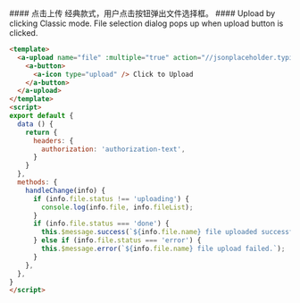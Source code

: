 <cn>
#### 点击上传
经典款式，用户点击按钮弹出文件选择框。
</cn>

<us>
#### Upload by clicking
Classic mode. File selection dialog pops up when upload button is clicked.
</us>

```html
<template>
  <a-upload name="file" :multiple="true" action="//jsonplaceholder.typicode.com/posts/" :headers="headers" @change="handleChange">
    <a-button>
      <a-icon type="upload" /> Click to Upload
    </a-button>
  </a-upload>
</template>
<script>
export default {
  data () {
    return {
      headers: {
        authorization: 'authorization-text',
      }
    }
  },
  methods: {
    handleChange(info) {
      if (info.file.status !== 'uploading') {
        console.log(info.file, info.fileList);
      }
      if (info.file.status === 'done') {
        this.$message.success(`${info.file.name} file uploaded successfully`);
      } else if (info.file.status === 'error') {
        this.$message.error(`${info.file.name} file upload failed.`);
      }
    },
  },
}
</script>
```

